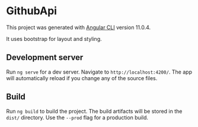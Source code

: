 # GithubApi

This project was generated with [Angular CLI](https://github.com/angular/angular-cli) version 11.0.4.

It uses bootstrap for layout and styling. 

## Development server

Run `ng serve` for a dev server. Navigate to `http://localhost:4200/`. The app will automatically reload if you change any of the source files.

## Build

Run `ng build` to build the project. The build artifacts will be stored in the `dist/` directory. Use the `--prod` flag for a production build.

